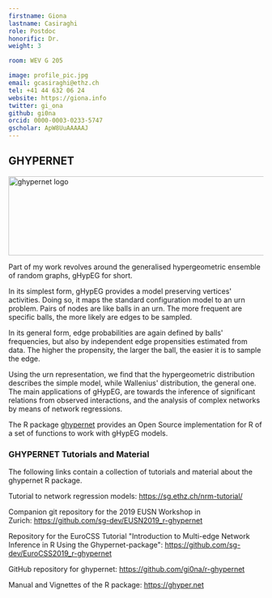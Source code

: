 ```yaml
---
firstname: Giona
lastname: Casiraghi
role: Postdoc
honorific: Dr.
weight: 3

room: WEV G 205

image: profile_pic.jpg
email: gcasiraghi@ethz.ch
tel: +41 44 632 06 24
website: https://giona.info
twitter: gi_ona
github: gi0na
orcid: 0000-0003-0233-5747
gscholar: ApW8UuAAAAAJ
---
```




## GHYPERNET

<img src="/ghypernet.svg" alt="ghypernet logo" width="790" height="156"/>

Part of my work revolves around the generalised hypergeometric ensemble of random graphs, gHypEG for short.

In its simplest form, gHypEG provides a model preserving vertices' activities.
Doing so, it maps the standard configuration model to an urn problem.
Pairs of nodes are like balls in an urn.
The more frequent are specific balls, the more likely are edges to be sampled.

In its general form, edge probabilities are again defined by balls' frequencies, but also by independent edge propensities estimated from data.
The higher the propensity, the larger the ball, the easier it is to sample the edge.

Using the urn representation, we find that the hypergeometric distribution describes the simple model, while Wallenius' distribution, the general one.
The main applications of gHypEG, are towards the inference of significant relations from observed interactions, and the analysis of complex networks by means of network regressions.

The R package [ghypernet](https://ghyper.net) provides an Open Source implementation for R of a set of functions to work with gHypEG models.

### GHYPERNET Tutorials and Material

The following links contain a collection of tutorials and material about the ghypernet R package.

Tutorial to network regression models: https://sg.ethz.ch/nrm-tutorial/

Companion git repository for the 2019 EUSN Workshop in Zurich: https://github.com/sg-dev/EUSN2019_r-ghypernet

Repository for the EuroCSS Tutorial "Introduction to Multi-edge Network Inference in R Using the Ghypernet-package": https://github.com/sg-dev/EuroCSS2019_r-ghypernet

GitHub repository for ghypernet: https://github.com/gi0na/r-ghypernet

Manual and Vignettes of the R package: https://ghyper.net